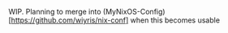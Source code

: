 WIP. Planning to merge into (MyNixOS-Config)[https://github.com/wiyris/nix-conf] when this becomes usable
